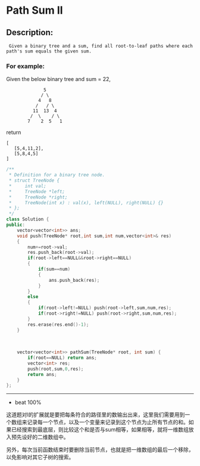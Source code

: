 # Path Sum II
## Description:
```
 Given a binary tree and a sum, find all root-to-leaf paths where each path's sum equals the given sum.
```
### For example:
Given the below binary tree and sum = 22,

```
              5
             / \
            4   8
           /   / \
          11  13  4
         /  \    / \
        7    2  5   1
```
return
```
[
   [5,4,11,2],
   [5,8,4,5]
]
```
```cpp
/**
 * Definition for a binary tree node.
 * struct TreeNode {
 *     int val;
 *     TreeNode *left;
 *     TreeNode *right;
 *     TreeNode(int x) : val(x), left(NULL), right(NULL) {}
 * };
 */
class Solution {
public:
    vector<vector<int>> ans;
    void push(TreeNode* root,int sum,int num,vector<int>& res)
    {
        num+=root->val;
        res.push_back(root->val);
        if(root->left==NULL&&root->right==NULL)
        {
            if(sum==num)
            {
                ans.push_back(res);
            }
        }
        else
        {
            if(root->left!=NULL) push(root->left,sum,num,res);
            if(root->right!=NULL) push(root->right,sum,num,res);
        }
        res.erase(res.end()-1);
    }
    
    
    
    vector<vector<int>> pathSum(TreeNode* root, int sum) {
        if(root==NULL) return ans;
        vector<int> res;
        push(root,sum,0,res);
        return ans;
    }
};
```
***********************************
- beat 100%

这道题对I的扩展就是要把每条符合的路径里的数输出出来，这里我们需要用到一个数组来记录每一个节点，以及一个变量来记录到这个节点为止所有节点的和。如果已经搜索到最底层，则比较这个和是否与sum相等，如果相等，就将一维数组放入预先设好的二维数组中。

另外，每次当前函数结束时要删除当前节点，也就是把一维数组的最后一个移除，以免影响对其它子树的搜索。